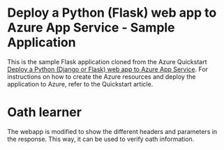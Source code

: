 # Deploy a Python (Flask) web app to Azure App Service - Sample Application

This is the sample Flask application cloned from the Azure Quickstart [Deploy a Python (Django or Flask) web app to Azure App Service](https://docs.microsoft.com/en-us/azure/app-service/quickstart-python). For instructions on how to create the Azure resources and deploy the application to Azure, refer to the Quickstart article.

# Oath learner

The webapp is modified to show the different headers and parameters in the response. This way,
it can be used to verify oath information.